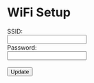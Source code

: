 <!DOCTYPE html>
<html>
<head>
  <title>WiFi Setup</title>
</head>
<body>
  <h1>WiFi Setup</h1>
  <form id="wifiForm" method="post" action="/update">
    <label for="ssid">SSID:</label><br>
    <input type="text" id="ssid" name="ssid"><br>
    <label for="password">Password:</label><br>
    <input type="password" id="password" name="password"><br><br>
    <input type="button" value="Update" onclick="submitForm()">
  </form>

  <script>
    function submitForm() {
      document.getElementById("wifiForm").submit();
    }
  </script>
</body>
</html>
